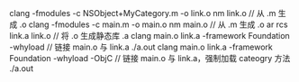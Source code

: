 clang -fmodules -c NSObject+MyCategory.m -o link.o
nm link.o   // 从 .m 生成 .o
clang -fmodules -c main.m -o main.o
nm main.o   // 从 .m 生成 .o
ar rcs link.a link.o   // 将 .o 生成静态库 .a
clang main.o link.a -framework Foundation -whyload  // 链接 main.o 与 link.a
./a.out
clang main.o link.a -framework Foundation -whyload -ObjC  // 链接 main.o 与 link.a，强制加载 cateogry 方法
./a.out

